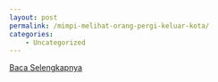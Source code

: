 ```yaml
---
layout: post
permalink: /mimpi-melihat-orang-pergi-keluar-kota/
categories:
    - Uncategorized
---
```


[Baca Selengkapnya](/10)